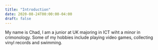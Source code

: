 ```yaml
---
title: "Introduction"
date: 2020-08-24T00:00:00-04:00
draft: false
---
```

My name is Chad, I am a junior at UK majoring in ICT wiht a minor in crimonology. Some of my hobbies include playing video games, collecting vinyl records and swimming. 

